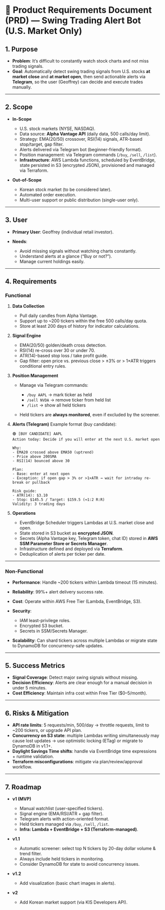 # 📄 Product Requirements Document (PRD) — Swing Trading Alert Bot (U.S. Market Only)

## 1. Purpose

* **Problem**: It’s difficult to constantly watch stock charts and not miss trading signals.
* **Goal**: Automatically detect swing trading signals from U.S. stocks **at market close** and **at market open**, then send actionable alerts via **Telegram**, so the user (Geoffrey) can decide and execute trades manually.

---

## 2. Scope

* **In-Scope**

  * U.S. stock markets (NYSE, NASDAQ).
  * Data source: **Alpha Vantage API** (daily data, 500 calls/day limit).
  * Strategy: EMA(20/50) crossover, RSI(14) signals, ATR-based stop/target, gap filter.
  * Alerts delivered via Telegram bot (beginner-friendly format).
  * Position management: via Telegram commands (`/buy`, `/sell`, `/list`).
  * **Infrastructure**: AWS Lambda functions, scheduled by EventBridge, state persisted in S3 (encrypted JSON), provisioned and managed via Terraform.

* **Out-of-Scope**

  * Korean stock market (to be considered later).
  * Automated order execution.
  * Multi-user support or public distribution (single-user only).

---

## 3. User

* **Primary User**: Geoffrey (individual retail investor).
* **Needs**:

  * Avoid missing signals without watching charts constantly.
  * Understand alerts at a glance (“Buy or not?”).
  * Manage current holdings easily.

---

## 4. Requirements

### Functional

1. **Data Collection**

   * Pull daily candles from Alpha Vantage.
   * Support up to \~200 tickers within the free 500 calls/day quota.
   * Store at least 200 days of history for indicator calculations.

2. **Signal Engine**

   * EMA(20/50) golden/death cross detection.
   * RSI(14) re-cross over 30 or under 70.
   * ATR(14)-based stop loss / take profit guide.
   * Gap filter: open price vs. previous close > ±3% or > 1×ATR triggers conditional entry rules.

3. **Position Management**

   * Manage via Telegram commands:

     * `/buy AAPL` → mark ticker as held
     * `/sell NVDA` → remove ticker from held list
     * `/list` → show all held tickers
   * Held tickers are **always monitored**, even if excluded by the screener.

4. **Alerts (Telegram)**
   Example format (buy candidate):

   ```
   🟢 [BUY CANDIDATE] AAPL
   Action today: Decide if you will enter at the next U.S. market open

   Why:
   - EMA20 crossed above EMA50 (uptrend)
   - Price above 200SMA
   - RSI(14) bounced above 30

   Plan:
   - Base: enter at next open
   - Exception: if open gap > 3% or >1×ATR → wait for intraday re-break or pullback

   Risk guide:
   - ATR(14): $3.10
   - Stop: $145.5 / Target: $159.5 (≈1:2 R:R)
   Validity: 3 trading days
   ```

5. **Operations**

   * EventBridge Scheduler triggers Lambdas at U.S. market close and open.
   * State stored in S3 bucket as **encrypted JSON**.
   * Secrets (Alpha Vantage key, Telegram token, chat ID) stored in **AWS SSM Parameter Store or Secrets Manager**.
   * Infrastructure defined and deployed via **Terraform**.
   * Deduplication of alerts per ticker per date.

---

### Non-Functional

* **Performance**: Handle \~200 tickers within Lambda timeout (15 minutes).
* **Reliability**: 99%+ alert delivery success rate.
* **Cost**: Operate within AWS Free Tier (Lambda, EventBridge, S3).
* **Security**:

  * IAM least-privilege roles.
  * Encrypted S3 bucket.
  * Secrets in SSM/Secrets Manager.
* **Scalability**: Can shard tickers across multiple Lambdas or migrate state to DynamoDB for concurrency-safe updates.

---

## 5. Success Metrics

* **Signal Coverage**: Detect major swing signals without missing.
* **Decision Efficiency**: Alerts are clear enough for a manual decision in under 5 minutes.
* **Cost Efficiency**: Maintain infra cost within Free Tier (\$0–5/month).

---

## 6. Risks & Mitigation

* **API rate limits**: 5 requests/min, 500/day → throttle requests, limit to \~200 tickers, or upgrade API plan.
* **Concurrency on S3 state**: multiple Lambdas writing simultaneously may cause lost updates → use optimistic locking (ETag) or migrate to DynamoDB in v1.1+.
* **Daylight Savings Time shifts**: handle via EventBridge time expressions + runtime validation.
* **Terraform misconfigurations**: mitigate via plan/review/approval workflow.

---

## 7. Roadmap

* **v1 (MVP)**

  * Manual watchlist (user-specified tickers).
  * Signal engine (EMA/RSI/ATR + gap filter).
  * Telegram alerts with action-oriented format.
  * Held tickers managed via `/buy`, `/sell`, `/list`.
  * **Infra: Lambda + EventBridge + S3 (Terraform-managed)**.

* **v1.1**

  * Automatic screener: select top N tickers by 20-day dollar volume & trend filter.
  * Always include held tickers in monitoring.
  * Consider DynamoDB for state to avoid concurrency issues.

* **v1.2**

  * Add visualization (basic chart images in alerts).

* **v2**

  * Add Korean market support (via KIS Developers API).

